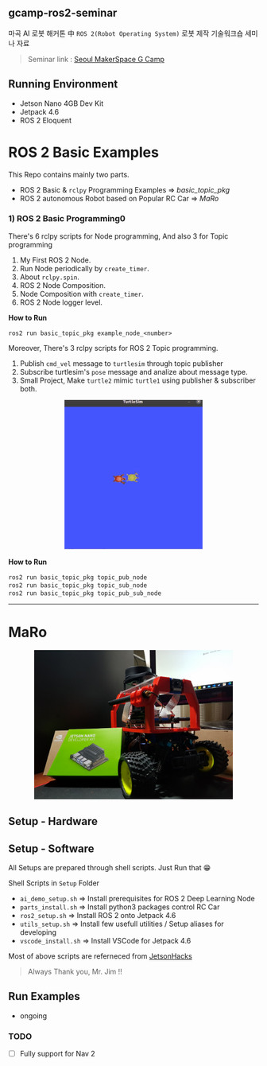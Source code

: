## gcamp-ros2-seminar

마곡 AI 로봇 해커톤 中 `ROS 2(Robot Operating System)` 로봇 제작 기술워크숍 세미나 자료

> Seminar link : [Seoul MakerSpace G Camp](https://www.g.camp/2257)

## Running Environment

* Jetson Nano 4GB Dev Kit
* Jetpack 4.6
* ROS 2 Eloquent

# ROS 2 Basic Examples

This Repo contains mainly two parts.

* ROS 2 Basic & `rclpy`  Programming Examples => *basic_topic_pkg*
* ROS 2 autonomous Robot based on Popular RC Car => *MaRo*

### 1) ROS 2 Basic Programming0

There's 6 rclpy scripts for Node programming, And also 3 for Topic programming

1. My First ROS 2 Node.
2. Run Node periodically by `create_timer`.
3. About `rclpy.spin`.
4. ROS 2 Node Composition.
5. Node Composition with `create_timer`.
6. ROS 2 Node logger level.

**How to Run**
```
ros2 run basic_topic_pkg example_node_<number>
```

Moreover, There's 3 rclpy scripts for ROS 2 Topic programming.

1. Publish `cmd_vel` message to `turtlesim` through topic publisher
2. Subscribe turtlesim's `pose` message and analize about message type.
3. Small Project, Make `turtle2` mimic `turtle1` using publisher & subscriber both.

<p align="center">
    <img src="./Images/turtle_mimic.gif" height="300">
</p>


**How to Run**
```
ros2 run basic_topic_pkg topic_pub_node
ros2 run basic_topic_pkg topic_sub_node
ros2 run basic_topic_pkg topic_pub_sub_node
```

---
# MaRo

<p align="center">
    <img src="./Images/Maro.png" height="300">
</p>

## Setup - Hardware



## Setup - Software

All Setups are prepared through shell scripts.
Just Run that 😁

Shell Scripts in `Setup` Folder
* `ai_demo_setup.sh` => Install prerequisites for ROS 2 Deep Learning Node 
* `parts_install.sh` => Install python3 packages control RC Car 
* `ros2_setup.sh` => Install ROS 2 onto Jetpack 4.6 
* `utils_setup.sh` => Install few usefull utilities / Setup aliases for developing
* `vscode_install.sh` => Install VSCode for Jetpack 4.6 

Most of above scripts are referneced from [JetsonHacks](https://www.jetsonhacks.com/)

> Always Thank you, Mr. Jim !!

## Run Examples

* ongoing

### TODO

- [ ] Fully support for Nav 2